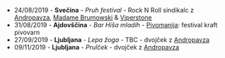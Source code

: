 * 24/08/2019 - **Svečina** - _Pruh festival_ - Rock N Roll sindikalc z [Andropavza](https://www.facebook.com/andropavza/), [Madame Brumowski](http://www.facebook.com/madamebrumowski/) & [Viperstone](https://www.facebook.com/viperstoneband/)
* 31/08/2019 - **Ajdovščina** - _Bar Hiša mladih_ - [Pivomanija](https://www.facebook.com/events/369302293729424/): festival kraft pivovarn
* 27/09/2019 - **Ljubljana** - _Lepa žoga_ - TBC - dvojček z [Andropavza](https://www.facebook.com/andropavza/)
* 09/11/2019 - **Ljubljana** - _Prulček_ - dvojček z [Andropavza](https://www.facebook.com/andropavza/)
